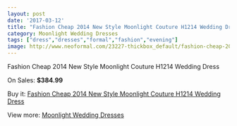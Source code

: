 ```yaml
---
layout: post
date: '2017-03-12'
title: "Fashion Cheap 2014 New Style Moonlight Couture H1214 Wedding Dress"
category: Moonlight Wedding Dresses
tags: ["dress","dresses","formal","fashion","evening"]
image: http://www.neoformal.com/23227-thickbox_default/fashion-cheap-2014-new-style-moonlight-couture-h1214-wedding-dress.jpg
---
```

Fashion Cheap 2014 New Style Moonlight Couture H1214 Wedding Dress

On Sales: **$384.99**
<a href="https://www.neoformal.com/en/moonlight-wedding-dresses-2014/7781-fashion-cheap-2014-new-style-moonlight-couture-h1214-wedding-dress.html"><amp-img layout="responsive" width="600" height="600" src="//www.neoformal.com/23227-thickbox_default/fashion-cheap-2014-new-style-moonlight-couture-h1214-wedding-dress.jpg" alt="Fashion Cheap 2014 New Style Moonlight Couture H1214 Wedding Dress 0" /></a>
<a href="https://www.neoformal.com/en/moonlight-wedding-dresses-2014/7781-fashion-cheap-2014-new-style-moonlight-couture-h1214-wedding-dress.html"><amp-img layout="responsive" width="600" height="600" src="//www.neoformal.com/23228-thickbox_default/fashion-cheap-2014-new-style-moonlight-couture-h1214-wedding-dress.jpg" alt="Fashion Cheap 2014 New Style Moonlight Couture H1214 Wedding Dress 1" /></a>

Buy it: [Fashion Cheap 2014 New Style Moonlight Couture H1214 Wedding Dress](https://www.neoformal.com/en/moonlight-wedding-dresses-2014/7781-fashion-cheap-2014-new-style-moonlight-couture-h1214-wedding-dress.html "Fashion Cheap 2014 New Style Moonlight Couture H1214 Wedding Dress")

View more: [Moonlight Wedding Dresses](https://www.neoformal.com/en/128-moonlight-wedding-dresses-2014 "Moonlight Wedding Dresses")